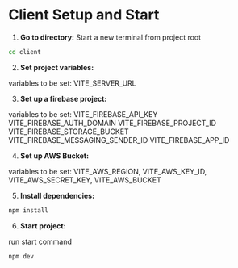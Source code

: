 # Client Setup and Start

1. **Go to directory:**
Start a new terminal from project root

```sh
cd client
```

2. **Set project variables:**

variables to be set:
VITE_SERVER_URL

3. **Set up a firebase project:**

variables to be set:
VITE_FIREBASE_API_KEY
VITE_FIREBASE_AUTH_DOMAIN
VITE_FIREBASE_PROJECT_ID
VITE_FIREBASE_STORAGE_BUCKET
VITE_FIREBASE_MESSAGING_SENDER_ID
VITE_FIREBASE_APP_ID

4. **Set up AWS Bucket:**

variables to be set:
VITE_AWS_REGION,
VITE_AWS_KEY_ID,
VITE_AWS_SECRET_KEY,
VITE_AWS_BUCKET

5. **Install dependencies:**

```sh
npm install
```

6. **Start project:**

run start command

```sh
npm dev
```